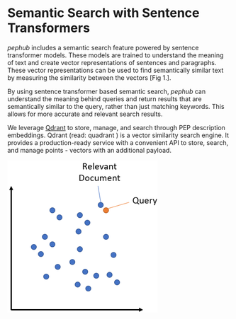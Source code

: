 # Semantic Search with Sentence Transformers

*pephub* includes a semantic search feature powered by sentence transformer models. These models are trained to understand the meaning of text and create vector representations of sentences and paragraphs. These vector representations can be used to find semantically similar text by measuring the similarity between the vectors [Fig 1.]. 

By using sentence transformer based semantic search, *pephub* can understand the meaning behind queries and return results that are semantically similar to the query, rather than just matching keywords. This allows for more accurate and relevant search results.

We leverage [Qdrant](https://qdrant.tech) to store, manage, and search through PEP description embeddings. Qdrant (read: quadrant ) is a vector similarity search engine. It provides a production-ready service with a convenient API to store, search, and manage points - vectors with an additional payload.

![Semantic search](imgs/SemanticSearch.png)